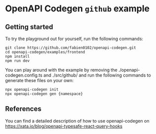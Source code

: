 # OpenAPI Codegen `github` example

## Getting started

To try the playground out for yourself, run the following commands:

```shell
git clone https://github.com/fabien0102/openapi-codegen.git
cd openapi-codegen/examples/frontend
npm install
npm run dev
```

You can play around with the example by removing the ./openapi-codegen.config.ts and ./src/github/ and run the following commands to generate these files on your own:

```shell
npx openapi-codegen init
npx openapi-codegen gen {namespace}
```

## References

You can find a detailed description of how to use openapi-codegen on https://xata.io/blog/openapi-typesafe-react-query-hooks
